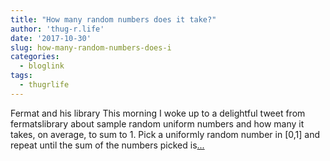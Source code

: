 ```yaml
---
title: "How many random numbers does it take?"
author: 'thug-r.life'
date: '2017-10-30'
slug: how-many-random-numbers-does-i
categories:
  - bloglink
tags:
  - thugrlife
---
```


Fermat and his library This morning I woke up to a delightful tweet from fermatslibrary about sample random uniform numbers and how many it takes, on average, to sum to 1. Pick a uniformly random number in [0,1] and repeat until the sum of the numbers picked is[... <i class="fas fa-external-link-alt"></i>](http://thug-r.life/post/2017-10-30-how-many-random-numbers-does-it-take/)

